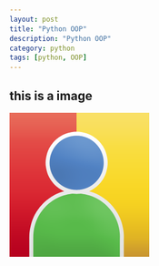 ```yaml
---
layout: post
title: "Python OOP"
description: "Python OOP"
category: python
tags: [python, OOP]
---
```


## this is a image

![](/images/usercolor.png)